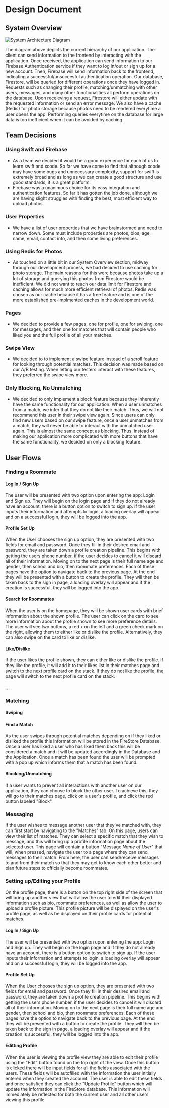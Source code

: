 # Design Document

## System Overview
![System Archtecture Diagram](Roomi_System_Architecture.png)

The diagram above depicts the current hierarchy of our application. The client can send information to the frontend by interacting with the application. Once received, the application can send information to our Firebase Authentication service if they want to log in/out or sign up for a new account. Then, Firebase will send information back to the frontend, indicating a successful/unsuccesful authentication operation. Our database, Firestore, will be queried for different operations once they have logged in. Requests such as changing their profile, matching/unmatching with other users, messages, and many other functionalities all perform operations on the database. Upon receieving a request, Firestore will either update with the requested information or send an error message. We also have a cache (Redis) for photo storage because photos need to be rendered everytime a user opens the app. Performing queries everytime on the database for large data is too inefficient when it can be avoided by caching.

## Team Decisions

### Using Swift and Firebase
- As a team we decided it would be a good experience for each of us to learn swift and xcode. So far we have come to find that although xcode may have some bugs and unnecessary complexity, support for swift is extremely broad and as long as we can create a good structure and use good standards, it is a great platform.
- Firebase was a unanimous choice for its easy integration and authentication features. So far it has gotten the job done, although we are having slight struggles with finding the best, most efficient way to upload photos.

### User Properties
- We have a list of user properties that we have brainstormed and need to narrow down. Some must include properties are photos, bios, age, name, email, contact info, and then some living preferences.

### Using Redis for Photos
- As touched on a little bit in our System Overview section, midway through our development process, we had decided to use caching for photo storage. The main reasons for this were because photos take up a lot of storage and querying this photos from Firestore would be inefficient. We did not want to reach our data limit for Firestore and caching allows for much more efficient retrieval of photos. Redis was chosen as our cache because it has a free feature and is one of the more established pre-implmented caches in the development world.

### Pages
- We decided to provide a few pages, one for profile, one for swiping, one for messages, and then one for matches that will contain people who liked you and the full profile of all your matches.

### Swipe View
- We decided to to implement a swipe feature instead of a scroll feature for looking through potential matches. This decision was made based on our A/B testing. When letting our testers interact with these features, they preferred the swipe view more.

### Only Blocking, No Unmatching
- We decided to only implement a block feature because they inherently have the same functionality for our application. When a user unmatches from a match, we infer that they do not like their match. Thus, we will not recommend this user in their swipe view again. Since users can only find new users based on our swipe feature, once a user unmatches from a match, they will never be able to interact with the unmatched user again. This is almost the same concept as blocking. Thus, instead of making our application more complicated with more buttons that have the same functionality, we decided on only a blocking feature.

## User Flows

### Finding a Roommate

#### Log In / Sign Up

The user will be presented with two option upon entering the app: Login and Sign up. They will begin on the login page and if they do not already have an account, there is a button option to switch to sign up. If the user inputs their information and attempts to login, a loading overlay will appear and on a successful login, they will be logged into the app.

#### Profile Set Up

When the User chooses the sign up option, they are presented with two fields for email and password. Once they fill in their desired email and password, they are taken down a profile creation pipeline. This begins with getting the users phone number, if the user decides to cancel it will discard all of their information. Moving on to the next page is their full name age and gender, then school and bio, then roommate preferences. Each of these pages have the option to navigate back to the previous page. At the end they will be presented with a button to create the profile. They will then be taken back to the sign in page, a loading overlay will appear and if the creation is successful, they will be logged into the app.

#### Search for Roommates

When the user is on the homepage, they will be shown user cards with brief information about the shown profile. The user can click on the card to see more information about the profile shown to see more preference details. The user will see two buttons, a red x on the left and a green check mark on the right, allowing them to either like or dislike the profile. Alternatively, they can also swipe on the card to like or dislike.

#### Like/Dislike
If the user likes the profile shown, they can either like or dislike the profile. If they like the profile, it will add it to their likes list in their matches page and switch to the next profile card on the stack. If they do not like the profile, the page will switch to the next profile card on the stack.

#### ...

### Matching

#### Swiping

#### Find a Match

As the user swipes through potential matches depending on if they liked or disliked the profile this information will be stored in the FireStore Database. Once a user has liked a user who has liked them back this will be considered a match and it will be updated accordingly in the Database and the Application. Once a match has been found the user will be prompted with a pop up which informs them that a match has been found.

#### Blocking/Unmatching

If a user wants to prevent all interactions with another user on our application, they can choose to block the other user. To achieve this, they will go to their matches page, click on a user's profile, and click the red button labeled "Block".

### Messaging

If the user wishes to message another user that they've matched with, they can first start by navigating to the "Matches" tab. On this page, users can view their list of matches. They can select a specific match that they wish to message, and this will bring up a profile information page about the selected user. This page will contain a button "Message *Name of User*" that will, when pressed, navigate the user to a page where they can send messages to their match. From here, the user can send/receive messages to and from their match so that they may get to know each other better and plan future steps to officially become roommates.

### Setting up/Editing your Profile
On the profile page, there is a button on the top right side of the screen that will bring up another view that will allow the user to edit their displayed information such as bio, roommate preferences, as well as allow the user to upload a profile picture. This profile picture will be displayed on the user's profile page, as well as be displayed on their profile cards for potential matches.

#### Log In / Sign Up

The user will be presented with two option upon entering the app: Login and Sign up. They will begin on the login page and if they do not already have an account, there is a button option to switch to sign up. If the user inputs their information and attempts to login, a loading overlay will appear and on a successful login, they will be logged into the app.

#### Profile Set Up

When the User chooses the sign up option, they are presented with two fields for email and password. Once they fill in their desired email and password, they are taken down a profile creation pipeline. This begins with getting the users phone number, if the user decides to cancel it will discard all of their information. Moving on to the next page is their full name age and gender, then school and bio, then roommate preferences. Each of these pages have the option to navigate back to the previous page. At the end they will be presented with a button to create the profile. They will then be taken back to the sign in page, a loading overlay will appear and if the creation is successful, they will be logged into the app.

#### Editting Profile

When the user is viewing the profile view they are able to edit their profile using the "Edit" button found on the top right of the view. Once this button is clicked there will be input fields for all the fields associated with the users. These fields will be autofilled with the information the user initially entered when they created the account. The user is able to edit these fields and once satisfied they can click the "Update Profile" button which will update the information in the FireStore database. This information will immediately be reflected for both the current user and all other users viewing this profile.
